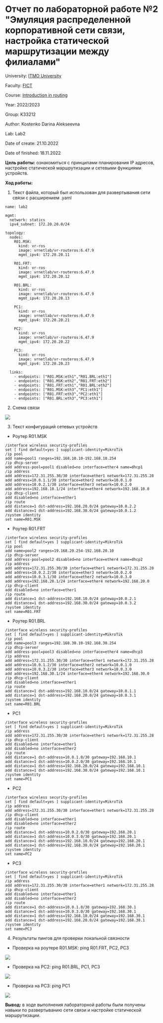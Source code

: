 # Отчет по лабораторной работе №2 "Эмуляция распределенной корпоративной сети связи, настройка статической маршрутизации между филиалами"
University: [ITMO University](https://itmo.ru/ru/)

Faculty: [FICT](https://fict.itmo.ru)

Course: [Introduction in routing](https://github.com/itmo-ict-faculty/introduction-in-routing)

Year: 2022/2023

Group: K33212

Author: Kostenko Darina Alekseevna

Lab: Lab2

Date of create: 21.10.2022

Date of finished: 18.11.2022

**Цель работы:** ознакомиться с принципами планирования IP адресов, настройке статической маршрутизации и сетевыми функциями устройств.

**Ход работы:**
1. Текст файла, который был использован для развертывания сети связи с расширением .yaml

```
name: lab2

mgmt:
  network: statics
  ipv4_subnet: 172.20.20.0/24

topology:
  nodes:
    R01.MSK:
      kind: vr-ros
      image: vrnetlab/vr-routeros:6.47.9
      mgmt_ipv4: 172.20.20.11

    R01.FRT:
      kind: vr-ros
      image: vrnetlab/vr-routeros:6.47.9
      mgmt_ipv4: 172.20.20.12

    R01.BRL:
      kind: vr-ros
      image: vrnetlab/vr-routeros:6.47.9
      mgmt_ipv4: 172.20.20.13

    PC1:
      kind: vr-ros
      image: vrnetlab/vr-routeros:6.47.9
      mgmt_ipv4: 172.20.20.21

    PC2:
      kind: vr-ros
      image: vrnetlab/vr-routeros:6.47.9
      mgmt_ipv4: 172.20.20.22

    PC3:
      kind: vr-ros
      image: vrnetlab/vr-routeros:6.47.9
      mgmt_ipv4: 172.20.20.23
  
  links:
    - endpoints: ["R01.MSK:eth1","R01.BRL:eth1"]
    - endpoints: ["R01.MSK:eth2","R01.FRT:eth2"]
    - endpoints: ["R01.FRT:eth1","R01.BRL:eth2"]
    - endpoints: ["R01.MSK:eth3","PC1:eth1"]
    - endpoints: ["R01.FRT:eth3","PC2:eth1"]
    - endpoints: ["R01.BRL:eth3","PC3:eth1"]
```

2. Схема связи

![](https://github.com/kostenkoda/2022_2023-introduction_in_routing-k33212-kostenko_d_a/blob/main/lab2/pictures/lab2.drawio.png)

3. Текст конфигураций сетевых устройств
- Роутер R01.MSK

```
/interface wireless security-profiles
set [ find default=yes ] supplicant-identity=MikroTik
/ip pool
add name=pool1 ranges=192.168.10.10-192.168.10.254
/ip dhcp-server
add address-pool=pool1 disabled=no interface=ether4 name=dhcp1
/ip address
add address=172.31.255.30/30 interface=ether1 network=172.31.255.28
add address=10.0.1.1/30 interface=ether2 network=10.0.1.0
add address=10.0.2.1/30 interface=ether3 network=10.0.2.0
add address=192.168.10.1/24 interface=ether4 network=192.168.10.0
/ip dhcp-client
add disabled=no interface=ether1
/ip route
add distance=1 dst-address=192.168.20.0/24 gateway=10.0.2.2
add distance=1 dst-address=192.168.30.0/24 gateway=10.0.1.2
/system identity
set name=R01.MSK
```

- Роутер R01.FRT

```
/interface wireless security-profiles
set [ find default=yes ] supplicant-identity=MikroTik
/ip pool
add name=pool2 ranges=19.168.20.254-192.168.20.10
/ip dhcp-server
add address-pool=pool2 disabled=no interface=ether4 name=dhcp2
/ip address
add address=172.31.255.30/30 interface=ether1 network=172.31.255.28
add address=10.0.2.2/30 interface=ether3 network=10.0.2.0
add address=10.0.3.1/30 interface=ether2 network=10.0.3.0
add address=192.168.20.1/24 interface=ether4 network=192.168.20.0
/ip dhcp-client
add disabled=no interface=ether1
/ip route
add distance=1 dst-address=192.168.10.0/24 gateway=10.0.2.1
add distance=1 dst-address=192.168.30.0/24 gateway=10.0.3.2
/system identity
set name=R01.FRT
```

- Роутер R01.BRL

```
/interface wireless security-profiles
set [ find default=yes ] supplicant-identity=MikroTik
/ip pool
add name=pool3 ranges=192.168.30.10-192.168.30.254
/ip dhcp-server
add address-pool=pool3 disabled=no interface=ether4 name=dhcp3
/ip address
add address=172.31.255.30/30 interface=ether1 network=172.31.255.28
add address=10.0.1.2/30 interface=ether2 network=10.0.1.0
add address=10.0.3.2/30 interface=ether3 network=10.0.3.0
add address=192.168.30.1/24 interface=ether4 network=192.168.30.0
/ip dhcp-client
add disabled=no interface=ether1
/ip route
add distance=1 dst-address=192.168.10.0/24 gateway=10.0.1.1
add distance=1 dst-address=192.168.20.0/24 gateway=10.0.3.1
/system identity
set name=R01.BRL
```

- PC1

```
/interface wireless security-profiles
set [ find default=yes ] supplicant-identity=MikroTik
/ip address
add address=172.31.255.30/30 interface=ether1 network=172.31.255.28
/ip dhcp-client
add disabled=no interface=ether1
add disabled=no interface=ether2
/ip route
add distance=1 dst-address=10.0.1.0/30 gateway=192.168.10.1
add distance=1 dst-address=10.0.2.0/30 gateway=192.168.10.1
add distance=1 dst-address=192.168.20.0/24 gateway=192.168.10.1
add distance=1 dst-address=192.168.30.0/24 gateway=192.168.10.1
/system identity
set name=PC1
```

- PC2

```
/interface wireless security-profiles
set [ find default=yes ] supplicant-identity=MikroTik
/ip address
add address=172.31.255.30/30 interface=ether1 network=172.31.255.28
/ip dhcp-client
add disabled=no interface=ether1
add disabled=no interface=ether2
/ip route
add distance=1 dst-address=10.0.2.0/30 gateway=192.168.20.1
add distance=1 dst-address=10.0.3.0/30 gateway=192.168.20.1
add distance=1 dst-address=192.168.10.0/24 gateway=192.168.20.1
add distance=1 dst-address=192.168.30.0/24 gateway=192.168.20.1
/system identity
set name=PC2
```

- PC3

```
/interface wireless security-profiles
set [ find default=yes ] supplicant-identity=MikroTik
/ip address
add address=172.31.255.30/30 interface=ether1 network=172.31.255.28
/ip dhcp-client
add disabled=no interface=ether1
add disabled=no interface=ether2
/ip route
add distance=1 dst-address=10.0.1.0/30 gateway=192.168.30.1
add distance=1 dst-address=10.0.3.0/30 gateway=192.168.30.1
add distance=1 dst-address=192.168.10.0/24 gateway=192.168.30.1
add distance=1 dst-address=192.168.20.0/24 gateway=192.168.30.1
/system identity
set name=PC3
```

4. Результаты пингов для проверки локальной связности

- Проверка на роутере R01.MSK: ping R01.FRT, PC2, PC3

![](https://github.com/kostenkoda/2022_2023-introduction_in_routing-k33212-kostenko_d_a/blob/main/lab2/pictures/router_check.png)

- Проверка на PC2: ping R01.BRL, PC1, PC3

![](https://github.com/kostenkoda/2022_2023-introduction_in_routing-k33212-kostenko_d_a/blob/main/lab2/pictures/pc2_check.png)

- Проверка на PC3: ping PC1

![](https://github.com/kostenkoda/2022_2023-introduction_in_routing-k33212-kostenko_d_a/blob/main/lab2/pictures/pc3_check.png)

**Вывод:** в ходе выполнения лабораторной работы были получены навыки по развертыванию сети связи и настройке статической маршрутизации.

